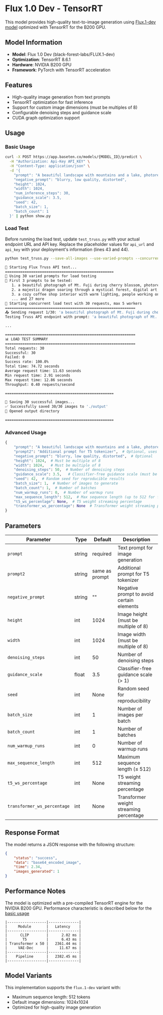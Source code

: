 # Flux 1.0 Dev - TensorRT

This model provides high-quality text-to-image generation using [Flux.1-dev model](https://huggingface.co/black-forest-labs/FLUX.1-dev) optimized with TensorRT for the B200 GPU.

## Model Information

- **Model**: Flux 1.0 Dev (black-forest-labs/FLUX.1-dev)
- **Optimization**: TensorRT 8.6.1
- **Hardware**: NVIDIA B200 GPU
- **Framework**: PyTorch with TensorRT acceleration

## Features

- High-quality image generation from text prompts
- TensorRT optimization for fast inference
- Support for custom image dimensions (must be multiples of 8)
- Configurable denoising steps and guidance scale
- CUDA graph optimization support

## Usage

### Basic Usage

```bash
curl -X POST https://app.baseten.co/models/{MODEL_ID}/predict \
  -H "Authorization: Api-Key API_KEY" \
  -H "Content-Type: application/json" \
  -d '{
    "prompt": "A beautiful landscape with mountains and a lake, photorealistic, high quality",
    "negative_prompt": "blurry, low quality, distorted",
    "height": 1024,
    "width": 1024,
    "num_inference_steps": 30,
    "guidance_scale": 3.5,
    "seed": 42,
    "batch_size": 1,
    "batch_count": 1
  }' | python show.py
```

### Load Test
Before running the load test, update `test_truss.py` with your actual endpoint URL and API key. Replace the placeholder values for `api_url` and `api_key` with your deployment's information (lines 43 and 44).

```bash
python test_truss.py --save-all-images --use-varied-prompts --concurrent --num-requests 30

🚀 Starting Flux Truss API test...
==================================================
🎨 Using 30 varied prompts for load testing
📝 First 3 prompts to be tested:
   1. a beautiful photograph of Mt. Fuji during cherry blossom, photorealistic, high quality
   2. a majestic dragon soaring through a mystical forest, digital art, detailed
   3. a cozy coffee shop interior with warm lighting, people working on laptops, photorealistic
   ... and 27 more
🚀 Starting concurrent load test with 30 requests, max 5 workers
============================================================
📤 Sending request 1/30: 'a beautiful photograph of Mt. Fuji during cherry b...'
Testing Truss API endpoint with prompt: 'a beautiful photograph of Mt. Fuji during cherry blossom, photorealistic, high quality'

...

============================================================
📊 LOAD TEST SUMMARY
============================================================
Total requests: 30
Successful: 30
Failed: 0
Success rate: 100.0%
Total time: 74.72 seconds
Average request time: 11.63 seconds
Min request time: 2.91 seconds
Max request time: 12.86 seconds
Throughput: 0.40 requests/second

==================================================

💾 Saving 30 successful images...
✅ Successfully saved 30/30 images to './output'
📁 Opened output directory

==================================================
```

### Advanced Usage

```python
{
    "prompt": "A beautiful landscape with mountains and a lake, photorealistic, high quality",
    "prompt2": "Additional prompt for T5 tokenizer",  # Optional, uses prompt if not provided
    "negative_prompt": "blurry, low quality, distorted",  # Optional
    "height": 1024,  # Must be multiple of 8
    "width": 1024,   # Must be multiple of 8
    "denoising_steps": 50,  # Number of denoising steps
    "guidance_scale": 3.5,   # Classifier-free guidance scale (must be > 1)
    "seed": 42,  # Random seed for reproducible results
    "batch_size": 1,  # Number of images to generate
    "batch_count": 1,  # Number of batches
    "num_warmup_runs": 0,  # Number of warmup runs
    "max_sequence_length": 512,  # Max sequence length (up to 512 for flux.1-dev)
    "t5_ws_percentage": None,  # T5 weight streaming percentage
    "transformer_ws_percentage": None  # Transformer weight streaming percentage
}
```

## Parameters

| Parameter | Type | Default | Description |
|-----------|------|---------|-------------|
| `prompt` | string | required | Text prompt for image generation |
| `prompt2` | string | same as prompt | Additional prompt for T5 tokenizer |
| `negative_prompt` | string | "" | Negative prompt to avoid certain elements |
| `height` | int | 1024 | Image height (must be multiple of 8) |
| `width` | int | 1024 | Image width (must be multiple of 8) |
| `denoising_steps` | int | 50 | Number of denoising steps |
| `guidance_scale` | float | 3.5 | Classifier-free guidance scale (> 1) |
| `seed` | int | None | Random seed for reproducibility |
| `batch_size` | int | 1 | Number of images per batch |
| `batch_count` | int | 1 | Number of batches |
| `num_warmup_runs` | int | 0 | Number of warmup runs |
| `max_sequence_length` | int | 512 | Maximum sequence length (≤ 512) |
| `t5_ws_percentage` | int | None | T5 weight streaming percentage |
| `transformer_ws_percentage` | int | None | Transformer weight streaming percentage |

## Response Format

The model returns a JSON response with the following structure:

```json
{
    "status": "success",
    "data": "base64_encoded_image",
    "time": 2.34,
    "images_generated": 1
}
```

## Performance Notes

The model is optimized with a pre-compiled TensorRT engine for the NVIDIA B200 GPU. 
Performance characteristic is described below for the [basic usage](#basic-usage)


```text
|------------------|--------------|
|     Module       |   Latency    |
|------------------|--------------|
|      CLIP        |      2.02 ms |
|       T5         |      6.43 ms |
| Transformer x 50 |   2361.44 ms |
|     VAE-Dec      |     11.67 ms |
|------------------|--------------|
|    Pipeline      |   2382.45 ms |
|------------------|--------------|
```

## Model Variants

This implementation supports the `flux.1-dev` variant with:
- Maximum sequence length: 512 tokens
- Default image dimensions: 1024x1024
- Optimized for high-quality image generation
